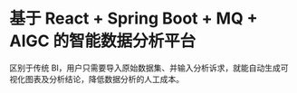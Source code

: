# 基于 React + Spring Boot + MQ + AIGC 的智能数据分析平台
区别于传统 BI，用户只需要导入原始数据集、并输入分析诉求，就能自动生成可视化图表及分析结论，降低数据分析的人工成本。